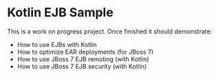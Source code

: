 Kotlin EJB Sample
=================

This is a work on progress project. Once finished it should demonstrate:

 - How to use EJBs with Kotlin
 - How to optimize EAR deployments (for JBoss 7)
 - How to use JBoss 7 EJB remoting (with Kotlin)
 - How to use JBoss 7 EJB security (with Kotlin)
